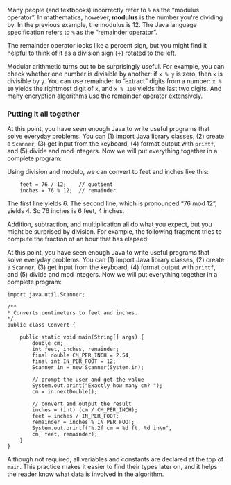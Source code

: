 Many people (and textbooks) incorrectly refer to `%` as the “modulus operator”. In mathematics, however, **modulus** is the number you're dividing by. In the previous example, the modulus is 12. The Java language specification refers to  `%` as the “remainder operator”.

The remainder operator looks like a percent sign, but you might find it helpful to think of it as a division sign ($\div$) rotated to the left.





Modular arithmetic turns out to be surprisingly useful. For example, you can check whether one number is divisible by another: if `x % y` is zero, then `x` is divisible by `y`. You can use remainder to “extract” digits from a number: `x % 10` yields the rightmost digit of `x`, and `x % 100` yields the last two digits. And many encryption algorithms use the remainder operator extensively.


###  Putting it all together


At this point, you have seen enough Java to write useful programs that solve everyday problems. You can (1) import Java library classes, (2) create a `Scanner`, (3) get input from the keyboard, (4) format output with `printf`, and (5) divide and mod integers. Now we will put everything together in a complete program:



Using division and modulo, we can convert to feet and inches like this:

```code
    feet = 76 / 12;    // quotient
    inches = 76 % 12;  // remainder
```

The first line yields 6. The second line, which is pronounced “76 mod 12”, yields 4. So 76 inches is 6 feet, 4 inches.

Addition, subtraction, and multiplication all do what you expect, but you might be surprised by division. For example, the following fragment tries to compute the fraction of an hour that has elapsed:

At this point, you have seen enough Java to write useful programs that solve everyday problems. You can (1) import Java library classes, (2) create a `Scanner`, (3) get input from the keyboard, (4) format output with `printf`, and (5) divide and mod integers. Now we will put everything together in a complete program:




```code
import java.util.Scanner;

/**
* Converts centimeters to feet and inches.
*/
public class Convert {

    public static void main(String[] args) {
        double cm;
        int feet, inches, remainder;
        final double CM_PER_INCH = 2.54;
        final int IN_PER_FOOT = 12;
        Scanner in = new Scanner(System.in);

        // prompt the user and get the value
        System.out.print("Exactly how many cm? ");
        cm = in.nextDouble();

        // convert and output the result
        inches = (int) (cm / CM_PER_INCH);
        feet = inches / IN_PER_FOOT;
        remainder = inches % IN_PER_FOOT;
        System.out.printf("%.2f cm = %d ft, %d in\n",
        cm, feet, remainder);
    }
}
```

Although not required, all variables and constants are declared at the top of `main`. This practice makes it easier to find their types later on, and it helps the reader know what data is involved in the algorithm.